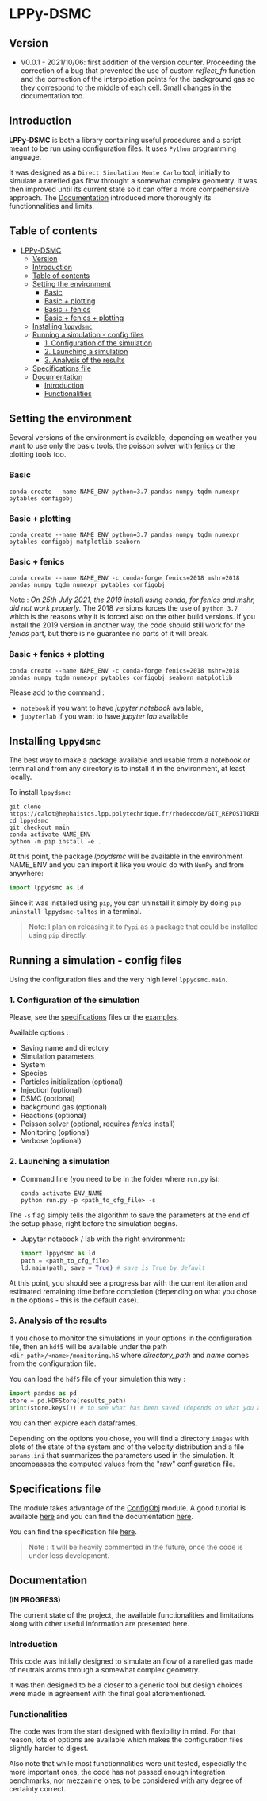 # LPPy-DSMC


## Version

- V0.0.1 - 2021/10/06: first addition of the version counter. Proceeding the correction of a bug that prevented the use of custom *reflect_fn* function and the correction of the interpolation points for the background gas so they correspond to the middle of each cell. Small changes in the documentation too.

## Introduction

**LPPy-DSMC** is both a library containing useful procedures and a script meant to be run using configuration files. It uses `Python` programming language.

It was designed as a `Direct Simulation Monte Carlo` tool, initially to simulate a rarefied gas flow throught a somewhat complex geometry. It was then improved until its current state so it can offer a more comprehensive approach. The [Documentation](#documentation) introduced more thoroughly its functionnalities and limits.

## Table of contents
- [LPPy-DSMC](#lppy-dsmc)
  - [Version](#version)
  - [Introduction](#introduction)
  - [Table of contents](#table-of-contents)
  - [Setting the environment](#setting-the-environment)
    - [Basic](#basic)
    - [Basic + plotting](#basic--plotting)
    - [Basic + fenics](#basic--fenics)
    - [Basic + fenics + plotting](#basic--fenics--plotting)
  - [Installing `lppydsmc`](#installing-lppydsmc)
  - [Running a simulation - config files](#running-a-simulation---config-files)
    - [1. Configuration of the simulation](#1-configuration-of-the-simulation)
    - [2. Launching a simulation](#2-launching-a-simulation)
    - [3. Analysis of the results](#3-analysis-of-the-results)
  - [Specifications file](#specifications-file)
  - [Documentation](#documentation)
    - [Introduction](#introduction-1)
    - [Functionalities](#functionalities)


## Setting the environment

Several versions of the environment is available, depending on weather you want to use only the basic tools, the poisson solver with [fenics](https://fenicsproject.org/) or the plotting tools too.

### Basic 
```
conda create --name NAME_ENV python=3.7 pandas numpy tqdm numexpr pytables configobj
```
### Basic + plotting
```
conda create --name NAME_ENV python=3.7 pandas numpy tqdm numexpr pytables configobj matplotlib seaborn 
```
### Basic + fenics
```
conda create --name NAME_ENV -c conda-forge fenics=2018 mshr=2018 pandas numpy tqdm numexpr pytables configobj
```

Note : *On 25th July 2021, the 2019 install using conda, for *fenics* and *mshr*, did not work properly.* The 2018 versions forces the use of `python 3.7` which is the reasons why it is forced also on the other build versions. If you install the 2019 version in another way, the code should still work for the *fenics* part, but there is no guarantee no parts of it will break.

### Basic + fenics + plotting
```
conda create --name NAME_ENV -c conda-forge fenics=2018 mshr=2018 pandas numpy tqdm numexpr pytables configobj seaborn matplotlib
```

Please add to the command :
- `notebook` if you want to have *jupyter notebook* available,
- `jupyterlab` if you want to have *jupyter lab* available

## Installing `lppydsmc`

The best way to make a package available and usable from a notebook or terminal and from any directory is to install it in the environment, at least locally.

To install `lppydsmc`:
```shell
git clone https://calot@hephaistos.lpp.polytechnique.fr/rhodecode/GIT_REPOSITORIES/LPP/Users/Calot/lppydsmc
cd lppydsmc
git checkout main
conda activate NAME_ENV
python -m pip install -e .
```
At this point, the package *lppydsmc* will be available in the environment NAME_ENV and you can import it like you would do with `NumPy` and from anywhere:
```python
import lppydsmc as ld
```

Since it was installed using `pip`, you can uninstall it simply by doing `pip uninstall lppydsmc-taltos` in a terminal.

> Note: I plan on releasing it to `Pypi` as a package that could be installed using `pip` directly.

## Running a simulation - config files

Using the configuration files and the very high level `lppydsmc.main`.

### 1. Configuration of the simulation 
Please, see the [specifications](lppydsmc/config/spec.ini) files or the [examples](./benchmarks/).

Available options :
- Saving name and directory
- Simulation parameters
- System
- Species
- Particles initialization (optional)
- Injection (optional)
- DSMC (optional)
- background gas (optional)
- Reactions (optional)
- Poisson solver (optional, requires *fenics* install)
- Monitoring (optional)
- Verbose (optional)

### 2. Launching a simulation
- Command line (you need to be in the folder where `run.py` is):
   ```shell
   conda activate ENV_NAME
   python run.py -p <path_to_cfg_file> -s 
   ```
The `-s` flag simply tells the algorithm to save the parameters at the end of the setup phase, right before the simulation begins.

- Jupyter notebook / lab with the right environment:
    ```python
    import lppydsmc as ld
    path = <path_to_cfg_file>
    ld.main(path, save = True) # save is True by default
    ```

At this point, you should see a progress bar with the current iteration and estimated remaining time before completion (depending on what you chose in the options - this is the default case).

### 3. Analysis of the results
If you chose to monitor the simulations in your options in the configuration file, then an `hdf5` will be available under the path `<dir_path>/<name>/monitoring.h5` where *directory_path* and *name* comes from the configuration file.

You can load the `hdf5` file of your simulation this way :
```python
import pandas as pd
store = pd.HDFStore(results_path)
print(store.keys()) # to see what has been saved (depends on what you activated amongst the optional options)
```
You can then explore each dataframes.

Depending on the options you chose, you will find a directory `images` with plots of the state of the system and of the velocity distribution and a file `params.ini` that summarizes the parameters used in the simulation. It encompasses the computed values from the "raw" configuration file.

## Specifications file
The module takes advantage of the [ConfigObj](https://github.com/DiffSK/configobj) module. A good tutorial is available [here](http://www.voidspace.org.uk/python/articles/configobj.shtml) and you can find the documentation [here](https://configobj.readthedocs.io/en/latest/).

You can find the specification file [here](lppydsmc/config/spec.ini). 

> Note : it will be heavily commented in the future, once the code is under less development.

## Documentation 
**(IN PROGRESS)**

The current state of the project, the available functionalities and limitations along with other useful information are presented here.

### Introduction

This code was initially designed to simulate an flow of a rarefied gas made of neutrals atoms through a somewhat complex geometry.

It was then designed to be a closer to a generic tool but design choices were made in agreement with the final goal aforementioned.

### Functionalities 

The code was from the start designed with flexibility in mind. For that reason, lots of options are available which makes the configuration files slightly harder to digest.

Also note that while most functionnalities were unit tested, especially the more important ones, the code has not passed enough integration benchmarks, nor mezzanine ones, to be considered with any degree of certainty correct.
